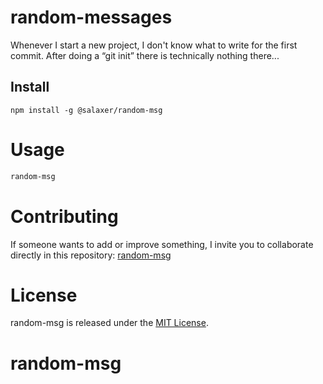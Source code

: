 # random-messages

Whenever I start a new project, I don't know what to write for the first commit. After doing a “git init” there is technically nothing there...

## Install

```npm
npm install -g @salaxer/random-msg
```

# Usage

```bash
random-msg
```

# Contributing
If someone wants to add or improve something, I invite you to collaborate directly in this repository: [random-msg](https://github.com/platzi/npm-random-msg)

# License
random-msg is released under the [MIT License](https://opensource.org/licenses/MIT).
# random-msg
